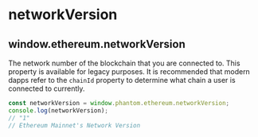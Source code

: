 # networkVersion

## window.ethereum.networkVersion

The network number of the blockchain that you are connected to. This property is available for legacy purposes. It is recommended that modern dapps refer to the `chainId` property to determine what chain a user is connected to currently.

```javascript
const networkVersion = window.phantom.ethereum.networkVersion;
console.log(networkVersion);
// "1"
// Ethereum Mainnet's Network Version
```

